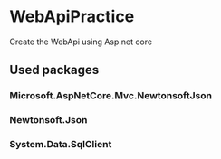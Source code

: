 # WebApiPractice
Create the WebApi using Asp.net core


## Used packages 
### Microsoft.AspNetCore.Mvc.NewtonsoftJson<br />
### Newtonsoft.Json<br />
### System.Data.SqlClient<br />
